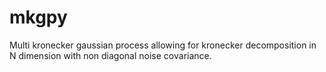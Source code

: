 # mkgpy
Multi kronecker gaussian process allowing for kronecker decomposition in N dimension with non diagonal noise covariance.
